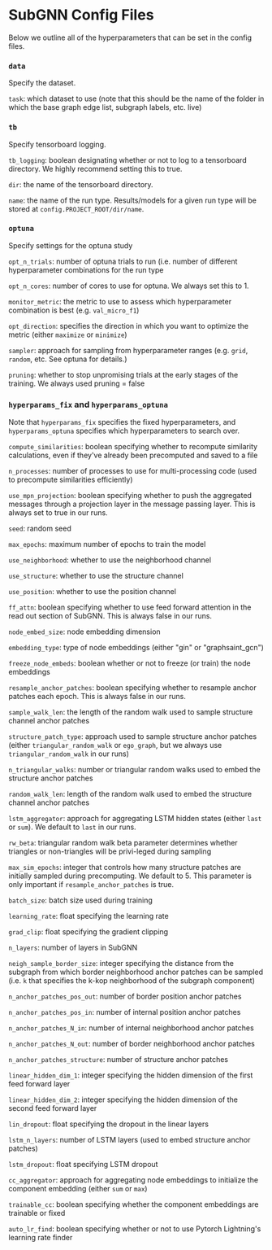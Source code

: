 # SubGNN Config Files

Below we outline all of the hyperparameters that can be set in the config files. 

### `data`

Specify the dataset.

`task`: which dataset to use (note that this should be the name of the folder in which the base graph edge list, subgraph labels, etc. live)

### `tb`

Specify tensorboard logging.

`tb_logging`: boolean designating whether or not to log to a tensorboard directory. We highly recommend setting this to true.

`dir`: the name of the tensorboard directory. 

`name`: the name of the run type. Results/models for a given run type will be stored at `config.PROJECT_ROOT/dir/name`.

### `optuna`

Specify settings for the optuna study

`opt_n_trials`: number of optuna trials to run (i.e. number of different hyperparameter combinations for the run type

`opt_n_cores`: number of cores to use for optuna. We always set this to 1. 

`monitor_metric`: the metric to use to assess which hyperparameter combination is best (e.g. `val_micro_f1`)

`opt_direction`: specifies the direction in which you want to optimize the metric (either `maximize` or `minimize`)

`sampler`: approach for sampling from hyperparameter ranges (e.g. `grid`, `random`, etc. See optuna for details.)

`pruning`: whether to stop unpromising trials at the early stages of the training. We always used pruning = false


### `hyperparams_fix` and `hyperparams_optuna`

Note that `hyperparams_fix` specifies the fixed hyperparameters, and `hyperparams_optuna` specifies which hyperparameters to search over. 

`compute_similarities`: boolean specifying whether to recompute similarity calculations, even if they've already been precomputed and saved to a file

`n_processes`: number of processes to use for multi-processing code (used to precompute similarities efficiently)

`use_mpn_projection`: boolean specifying whether to push the aggregated messages through a projection layer in the message passing layer. This is always set to true in our runs. 

`seed`: random seed

`max_epochs`: maximum number of epochs to train the model

`use_neighborhood`: whether to use the neighborhood channel

`use_structure`: whether to use the structure channel

`use_position`: whether to use the position channel

`ff_attn`: boolean specifying whether to use feed forward attention in the read out section of SubGNN. This is always false in our runs.

`node_embed_size`: node embedding dimension

`embedding_type`: type of node embeddings (either "gin" or "graphsaint_gcn")

`freeze_node_embeds`: boolean whether or not to freeze (or train) the node embeddings

`resample_anchor_patches`: boolean specifying whether to resample anchor patches each epoch. This is always false in our runs.

`sample_walk_len`: the length of the random walk used to sample structure channel anchor patches

`structure_patch_type`: approach used to sample structure anchor patches (either `triangular_random_walk` or `ego_graph`, but we always use `triangular_random_walk` in our runs)

`n_triangular_walks`: number or triangular random walks used to embed the structure anchor patches

`random_walk_len`: length of the random walk used to embed the structure channel anchor patches

`lstm_aggregator`: approach for aggregating LSTM hidden states (either `last` or `sum`). We default to `last` in our runs.

`rw_beta`: triangular random walk beta parameter determines whether triangles or non-triangles will be privi-leged during sampling

`max_sim_epochs`: integer that controls how many structure patches are initially sampled during precomputing. We default to 5. This parameter is only important if `resample_anchor_patches` is true. 

`batch_size`: batch size used during training

`learning_rate`: float specifying the learning rate

`grad_clip`: float specifying the gradient clipping

`n_layers`: number of layers in SubGNN

`neigh_sample_border_size`: integer specifying the distance from the subgraph from which border neighborhood anchor patches can be sampled (i.e. `k` that specifies the k-kop neighborhood of the subgraph component)

`n_anchor_patches_pos_out`: number of border position anchor patches

`n_anchor_patches_pos_in`: number of internal position anchor patches

`n_anchor_patches_N_in`: number of internal neighborhood anchor patches

`n_anchor_patches_N_out`: number of border neighborhood anchor patches

`n_anchor_patches_structure`: number of structure anchor patches
              
`linear_hidden_dim_1`: integer specifying the hidden dimension of the first feed forward layer

`linear_hidden_dim_2`: integer specifying the hidden dimension of the second feed forward layer

`lin_dropout`: float specifying the dropout in the linear layers

`lstm_n_layers`: number of LSTM layers (used to embed structure anchor patches)

`lstm_dropout`: float specifying LSTM dropout     

`cc_aggregator`: approach for aggregating node embeddings to initialize the component embedding (either `sum` or `max`)

`trainable_cc`: boolean specifying whether the component embeddings are trainable or fixed

`auto_lr_find`: boolean specifying whether or not to use Pytorch Lightning's learning rate finder
       










